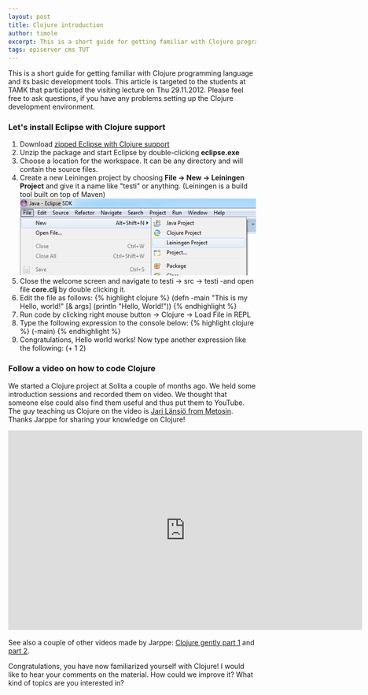 ```yaml
---
layout: post
title: Clojure introduction
author: timole
excerpt: This is a short guide for getting familiar with Clojure programming language and its basic development tools. This article is targeted to the students at TAMK that participated the visiting lecture on Thu 29.11.2012. Please feel free to ask questions, if you have any problems setting up Clojure.
tags: episerver cms TUT
---
```


This is a short guide for getting familiar with Clojure programming language and its basic development tools. This article is targeted to the students at TAMK that participated the visiting lecture on Thu 29.11.2012. Please feel free to ask questions, if you have any problems setting up the Clojure development environment.

### Let's install Eclipse with Clojure support ###

1. Download [zipped Eclipse with Clojure support](/files/eclipse-4.2-classic-with-clojure.zip)
2. Unzip the package and start Eclipse by double-clicking **eclipse.exe**
3. Choose a location for the workspace. It can be any directory and will contain the source files.
4. Create a new Leiningen project by choosing **File -> New -> Leiningen Project** and give it a name like "testi" or anything. (Leiningen is a build tool built on top of Maven)
![new-leiningen-project](/img/clojure/new-leiningen-project.png)
5. Close the welcome screen and navigate to testi -> src -> testi -and open file **core.clj** by double clicking it.
6. Edit the file as follows:
{% highlight clojure %}
(defn -main
  "This is my Hello, world!"
  [& args]
  (println "Hello, World!"))
{% endhighlight %}
7. Run code by clicking right mouse button -> Clojure -> Load File in REPL
8. Type the following expression to the console below:
{% highlight clojure %}
(-main)
{% endhighlight %}
9. Congratulations, Hello world works! Now type another expression like the following: (+ 1 2)

### Follow a video on how to code Clojure ###

We started a Clojure project at Solita a couple of months ago. We held some introduction sessions and recorded them on video. We thought that someone else could also find them useful and thus put them to YouTube. The guy teaching us Clojure on the video is [Jari Länsiö from Metosin](http://metosin.fi/). Thanks Jarppe for sharing your knowledge on Clojure! 

<iframe width="720" height="405" src="http://www.youtube.com/embed/Q6c8We-WMkk" frameborder="0">    </iframe>

See also a couple of other videos made by Jarppe: [Clojure gently part 1](http://www.youtube.com/watch?v=dQ6hhnitzHg) and [part 2](http://www.youtube.com/watch?v=LZ4H_oczIt4).

Congratulations, you have now familiarized yourself with Clojure! I would like to hear your comments on the material. How could we improve it? What kind of topics are you interested in?
